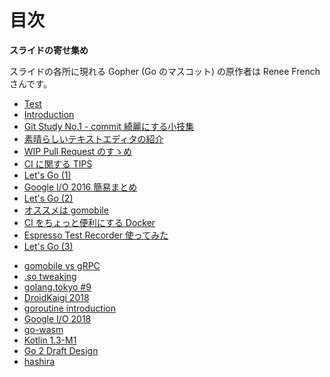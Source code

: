 # 目次

**スライドの寄せ集め**

スライドの各所に現れる Gopher (Go のマスコット) の原作者は Renee French さんです。

>>>

- [Test](./test.html)
- [Introduction](./intro.html)
- [Git Study No.1 - commit 綺麗にする小技集](./git_study_commit.html)
- [素晴らしいテキストエディタの紹介](./vim.html)
- [WIP Pull Request のすゝめ](./wip.html)
- [CI に関する TIPS](./ci-tips.html)
- [Let's Go (1)](./golang_intro_1.html)
- [Google I/O 2016 簡易まとめ](./google_io_2016.html)
- [Let's Go (2)](./golang_intro_2.html)
- [オススメは gomobile](./gomobile.html)
- [CI をちょっと便利にする Docker](./docker_for_ci.html)
- [Espresso Test Recorder 使ってみた](./espresso.html)
- [Let's Go (3)](./golang_intro_3.html)

>>>

- [gomobile vs gRPC](./android_grpc_golang.html)
- [.so tweaking](./so_tweaking.html)
- [golang.tokyo #9](./golang_tokyo_201709.html)
- [DroidKaigi 2018](./droidkaigi_2018.html)
- [goroutine introduction](./materials/goroutine/public/index.html)
- [Google I/O 2018](./materials/google_io_2018/public/index.html)
- [go-wasm](./materials/go-wasm/public/index.html)
- [Kotlin 1.3-M1](./materials/kotlin_1.3_m1/public/index.html)
- [Go 2 Draft Design](./materials/go-2-draft-design/public/about_go2.html)
- [hashira](./materials/hashira/public/README.html)
